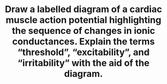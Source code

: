 ---
title: "Draw a labelled diagram of a cardiac muscle action potential highlighting the sequence of changes in ionic conductances. Explain the terms “threshold”, “excitability”, and “irritability” with the aid of the diagram."
entityType: SAQ
exam: PEX
college: ANZCA
year: 2002
sitting: A
question: 02
passRate: 56
EC_expectedDomains:
- "The first part of this question required a diagram of a cardiac muscle action potential with labelled axes, normal values, and phases 0, 1, 2, 3, and 4 identified."
- "An explanation of the ionic fluxes involved with each phase was expected."
- "Threshold, the level of depolarisation at which a self propagating action potential is generated, was well described and illustrated."
EC_extraCredit:
- "Additional marks were awarded for drawing a diagram showing changes in conductances of Na+, Ca++, and K+."
- "Extra marks were awarded for mentioning that as irritability increases, depolarisation is easier, but there is a decreased gradient and reduced conduction velocity of phase 0."
EC_errorsCommon:
- "Excitability and irritability were often confused."
- "A common omission was to describe the ionic fluxes only in terms of membrane permeability, with no explanation of the electro-chemical forces acting on the various ions during the five phases."
- "Few candidates mentioned the effect of K+ on resting membrane potential."
---